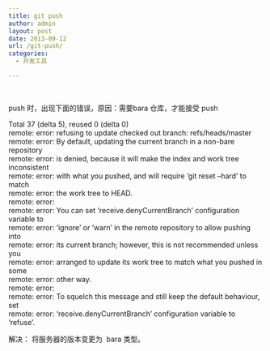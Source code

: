 ```yaml
---
title: git push
author: admin
layout: post
date: 2013-09-12
url: /git-push/
categories:
  - 开发工具

---
```

&nbsp;

<div id="highlighter_627466">
  <p>
    push 时，出现下面的错误，原因：需要bara 仓库，才能接受 push
  </p>
  
  <p>
    Total 37 (delta 5), reused 0 (delta 0)<br /> remote: error: refusing to update checked out branch: refs/heads/master<br /> remote: error: By default, updating the current branch in a non-bare repository<br /> remote: error: is denied, because it will make the index and work tree inconsistent<br /> remote: error: with what you pushed, and will require &#8216;git reset &#8211;hard&#8217; to match<br /> remote: error: the work tree to HEAD.<br /> remote: error:<br /> remote: error: You can set &#8216;receive.denyCurrentBranch&#8217; configuration variable to<br /> remote: error: &#8216;ignore&#8217; or &#8216;warn&#8217; in the remote repository to allow pushing into<br /> remote: error: its current branch; however, this is not recommended unless you<br /> remote: error: arranged to update its work tree to match what you pushed in some<br /> remote: error: other way.<br /> remote: error:<br /> remote: error: To squelch this message and still keep the default behaviour, set<br /> remote: error: &#8216;receive.denyCurrentBranch&#8217; configuration variable to &#8216;refuse&#8217;.
  </p>
  
  <p>
    解决： 将服务器的版本变更为  bara 类型。
  </p>
</div>

<div id="highlighter_335273">
</div>